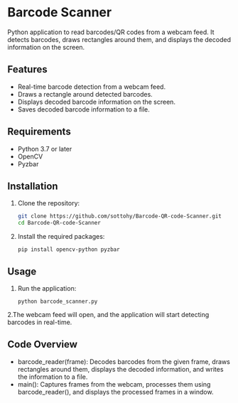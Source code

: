 # Barcode Scanner

Python application to read barcodes/QR codes from a webcam feed. It detects barcodes, draws rectangles around them, and displays the decoded information on the screen.

## Features

- Real-time barcode detection from a webcam feed.
- Draws a rectangle around detected barcodes.
- Displays decoded barcode information on the screen.
- Saves decoded barcode information to a file.

## Requirements

- Python 3.7 or later
- OpenCV
- Pyzbar

## Installation

1. Clone the repository:

   ```bash
   git clone https://github.com/sottohy/Barcode-QR-code-Scanner.git
   cd Barcode-QR-code-Scanner
2. Install the required packages:
   ```
   pip install opencv-python pyzbar 
## Usage

1. Run the application:
   ```
   python barcode_scanner.py
2.The webcam feed will open, and the application will start detecting barcodes in real-time.


## Code Overview
- barcode_reader(frame): Decodes barcodes from the given frame, draws rectangles around them, displays the decoded information, and writes the information to a file.
- main(): Captures frames from the webcam, processes them using barcode_reader(), and displays the processed frames in a window.



